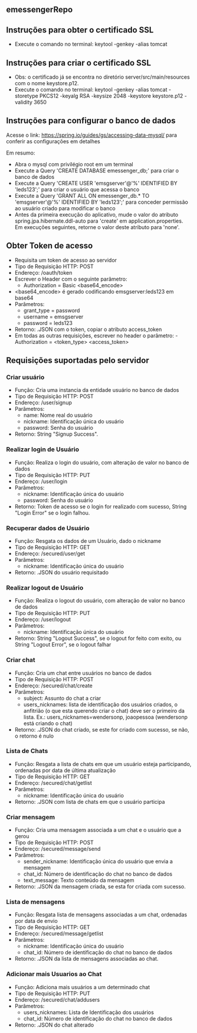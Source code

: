 ## emessengerRepo

## Instruções para obter o certificado SSL 
- Execute o comando no terminal: keytool -genkey -alias tomcat

## Instruções para criar o certificado SSL 
- Obs: o certificado já se encontra no diretório server/src/main/resources com o nome keystore.p12.
- Execute o comando no terminal: keytool -genkey -alias tomcat -storetype PKCS12 -keyalg RSA -keysize 2048 -keystore keystore.p12 - validity 3650

## Instruções para configurar o banco de dados

Acesse o link: https://spring.io/guides/gs/accessing-data-mysql/ para conferir as configurações em detalhes

Em resumo:
- Abra o mysql com privilégio root em um terminal
- Execute a Query 'CREATE DATABASE emessenger_db;' para criar o banco de dados
- Execute a Query 'CREATE USER 'emsgserver'@'%' IDENTIFIED BY 'leds123';' para criar o usuário que acessa o banco
- Execute a Query 'GRANT ALL ON emessenger_db.* TO 'emsgserver'@'%' IDENTIFIED BY 'leds123';' para conceder permissão ao usuário criado para modificar o banco
- Antes da primeira execução do aplicativo, mude o valor do atributo spring.jpa.hibernate.ddl-auto para 'create' em application.properties. Em execuções seguintes, retorne o valor deste atributo para 'none'. 

## Obter Token de acesso

- Requisita um token de acesso ao servidor
- Tipo de Requisição HTTP: POST
- Endereço: /oauth/token
- Escrever o Header com o seguinte parâmetro:
    - Authorization = Basic <base64_encode>
- <base64_encode> é gerado codificando emsgserver:leds123 em base64
- Parâmetros:
    - grant_type = password
    - username = emsgserver
    - password = leds123
- Retorno: .JSON com o token, copiar o atributo access_token
- Em todas as outras requisições, escrever no header o parâmetro:
    -Authorization = <token_type> <access_token>


## Requisições suportadas pelo servidor



### Criar usuário

- Função: Cria uma instancia da entidade usuário no banco de dados
- Tipo de Requisição HTTP: POST
- Endereço: /user/signup
- Parâmetros:
    - name: Nome real do usuário
    - nickname: Identificação única do usuário
    - password: Senha do usuário
- Retorno: String "Signup Success".

### Realizar login de Usuário

- Função: Realiza o login do usuário, com alteração de valor no banco de dados
- Tipo de Requisição HTTP: PUT
- Endereço: /user/login
- Parâmetros:
    - nickname: Identificação única do usuário
    - password: Senha do usuário
- Retorno: Token de acesso se o login for realizado com sucesso, String "Login Error" se o login falhou.

### Recuperar dados de Usuário

- Função: Resgata os dados de um Usuário, dado o nickname
- Tipo de Requisição HTTP: GET
- Endereço: /secured/user/get
- Parâmetros:
    - nickname: Identificação única do usuário
- Retorno: .JSON do usuário requisitado

### Realizar logout de Usuário

- Função: Realiza o logout do usuário, com alteração de valor no banco de dados
- Tipo de Requisição HTTP: PUT
- Endereço: /user/logout
- Parâmetros:
    - nickname: Identificação única do usuário
- Retorno: String "Logout Success", se o logout for feito com exito, ou String "Logout Error", se o logout falhar

### Criar chat

- Função: Cria um chat entre usuários no banco de dados
- Tipo de Requisição HTTP: POST
- Endereço: /secured/chat/create
- Parâmetros:
    - subject: Assunto do chat a criar
    - users_nicknames: lista de identificação dos usuários criados, o anfitrião (o que esta querendo criar o chat) deve ser o primeiro da lista. 
    Ex.: users_nicknames=wendersonp, joaopessoa (wendersonp está criando o chat)
- Retorno: .JSON do chat criado, se este for criado com sucesso, se não, o retorno é nulo

### Lista de Chats

- Função: Resgata a lista de chats em que um usuário esteja participando, ordenadas por data de última atualização
- Tipo de Requisição HTTP: GET
- Endereço: /secured/chat/getlist
- Parâmetros:
    - nickname: Identificação única do usuário
- Retorno: .JSON com lista de chats em que o usuário participa

### Criar mensagem

- Função: Cria uma mensagem associada a um chat e o usuário que a gerou
- Tipo de Requisição HTTP: POST
- Endereço: /secured/message/send
- Parâmetros:
    - sender_nickname: Identificação única do usuário que envia a mensagem
    - chat_id: Número de identificação do chat no banco de dados
    - text_message: Texto conteúdo da mensagem 
- Retorno: .JSON da mensagem criada, se esta for criada com sucesso.

### Lista de mensagens

- Função: Resgata lista de mensagens associadas a um chat, ordenadas por data de envio
- Tipo de Requisição HTTP: GET
- Endereço: /secured/message/getlist
- Parâmetros:
    - nickname: Identificação única do usuário
    - chat_id: Número de identificação do chat no banco de dados
- Retorno: .JSON da lista de mensagens associadas ao chat.

### Adicionar mais Usuarios ao Chat

- Função: Adiciona mais usuários a um determinado chat
- Tipo de Requisição HTTP: PUT
- Endereço: /secured/chat/addusers
- Parâmetros:
    - users_nicknames: Lista de Identificação dos usuários
    - chat_id: Número de identificação do chat no banco de dados
- Retorno: .JSON do chat alterado